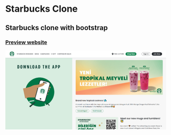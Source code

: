 # Starbucks Clone
## Starbucks clone with bootstrap
### [Preview website](https://milyazkamil.github.io/Starbucks-Clone/)
![](img/readme-image.png)
